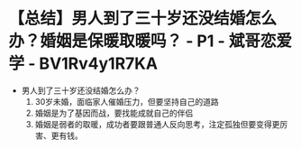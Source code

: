 # 【总结】男人到了三十岁还没结婚怎么办？婚姻是保暖取暖吗？ - P1 - 斌哥恋爱学 - BV1Rv4y1R7KA

-   男人到了三十岁还没结婚怎么办？
    1.  30岁未婚，面临家人催婚压力，但要坚持自己的道路
    2.  婚姻是为了基因而战，要找能成就自己的伴侣
    3.  婚姻是弱者的取暖，成功者要跟普通人反向思考，注定孤独但要变得更厉害、更有钱。